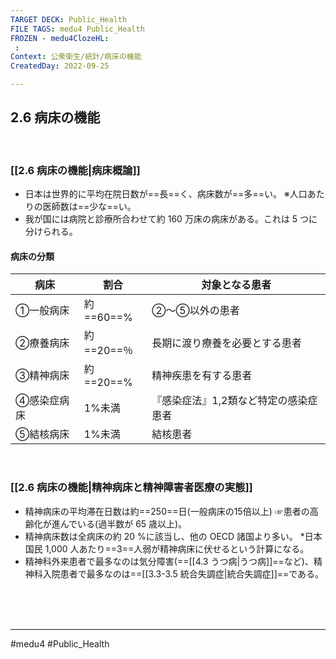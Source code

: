 ```yaml
---
TARGET DECK: Public_Health
FILE TAGS: medu4 Public_Health
FROZEN - medu4ClozeHL:
 : 
Context: 公衆衛生/統計/病床の機能
CreatedDay: 2022-09-25

---
```


## 2.6 病床の機能

<br>

### [[2.6 病床の機能|病床概論]]
- 日本は世界的に平均在院日数が==長==く、病床数が==多==い。
※人口あたりの医師数は==少な==い。
- 我が国には病院と診療所合わせて約 160 万床の病床がある。これは 5 つに分けられる。
#### 病床の分類
| 病床        | 割合       | 対象となる患者                        |
| ----------- | ---------- | ------------------------------------- |
| ①一般病床   | 約==60==%  | ②〜⑤以外の患者                        |
| ②療養病床   | 約==20==％ | 長期に渡り療養を必要とする患者        |
| ③精神病床   | 約==20==%  | 精神疾患を有する患者                  |
| ④感染症病床 | 1%未満     | 『感染症法』1,2類など特定の感染症患者 |
| ⑤結核病床   | 1%未満     | 結核患者                              | 
<!--ID: 1664685325370-->



<br>

### [[2.6 病床の機能|精神病床と精神障害者医療の実態]]
- 精神病床の平均滞在日数は約==250==日(一般病床の15倍以上)
☞患者の高齢化が進んでいる(過半数が 65 歳以上)。 
- 精神病床数は全病床の約 20 %に該当し、他の OECD 諸国より多い。 
\*日本国民 1,000 人あたり==3==人弱が精神病床に伏せるという計算になる。
- 精神科外来患者で最多なのは気分障害(==[[4.3 うつ病|うつ病]]==など)、精神科入院患者で最多なのは==[[3.3-3.5 統合失調症|統合失調症]]==である。
<!--ID: 1664685325385-->





<br><br><br>

---
#medu4 #Public_Health
